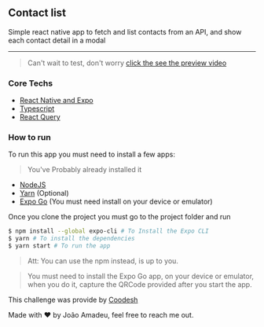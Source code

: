 ## Contact list

Simple react native app to fetch and list contacts from an API, and show each contact detail in a modal
<hr>

> Can't wait to test, don't worry [click the see the preview video](https://www.youtube.com/watch?v=vCNjQeLfrVA&list=PLshvYX7dmlaiCBAFUWxBwyLQaYbIaow9b&index=3)

### Core Techs
- [React Native and Expo](https://expo.dev/)
- [Typescript](https://www.typescriptlang.org/)
- [React Query](https://react-query.tanstack.com/)

### How to run

To run this app you must need to install a few apps:

>You've Probably already installed it

- [NodeJS](https://nodejs.org/en/)
- [Yarn](https://yarnpkg.com/) (Optional)
- [Expo Go](https://expo.dev/client) (You must need install on your device or emulator)

Once you clone the project you must go to the project folder and run

```bash
$ npm install --global expo-cli # To Install the Expo CLI
$ yarn # To install the dependencies
$ yarn start # To run the app
```

> Att: You can use the npm instead, is up to you.

> You must need to install the Expo Go app, on your device or emulator, when you do it, capture the QRCode provided after you start the app.

This challenge was provide by [Coodesh](http://coodesh.com/)


Made with :heart: by João Amadeu, feel free to reach me out.
